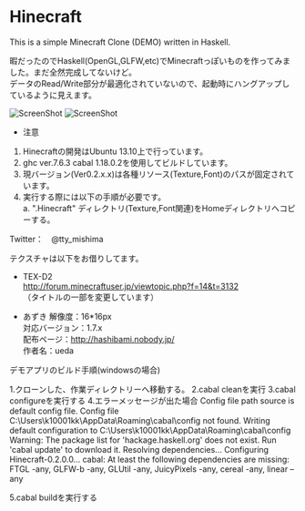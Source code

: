 ﻿Hinecraft
=========

This is a simple Minecraft Clone (DEMO) written in Haskell.

暇だったのでHaskell(OpenGL,GLFW,etc)でMinecraftっぽいものを作ってみました。まだ全然完成してないけど。  
データのRead/Write部分が最適化されていないので、起動時にハングアップしているように見えます。

![ScreenShot](https://raw.github.com/tmishima/Hinecraft/master/Hinecraft_title.png)
![ScreenShot](https://raw.github.com/tmishima/Hinecraft/master/Hinecraft_blocks.png)

* 注意

1. Hinecraftの開発はUbuntu 13.10上で行っています。
2. ghc ver.7.6.3 cabal 1.18.0.2を使用してビルドしています。
3. 現バージョン(Ver0.2.x.x)は各種リソース(Texture,Font)のパスが固定されています。
4. 実行する際には以下の手順が必要です。  
  a. ".Hinecraft" ディレクトリ(Texture,Font関連)をHomeディレクトリへコピーする。  

Twitter：　@tty_mishima  

テクスチャは以下をお借りしてます。  

* TEX-D2  
http://forum.minecraftuser.jp/viewtopic.php?f=14&t=3132  
（タイトルの一部を変更しています）  

* あずき
解像度：16*16px  
対応バージョン：1.7.x  
配布ページ：http://hashibami.nobody.jp/  
作者名：ueda  


デモアプリのビルド手順(windowsの場合)


1.クローンした、作業ディレクトリーへ移動する。
2.cabal cleanを実行
3.cabal configureを実行する
4.エラーメッセージが出た場合
Config file path source is default config file.
Config file C:\Users\k10001kk\AppData\Roaming\cabal\config not found.
Writing default configuration to
C:\Users\k10001kk\AppData\Roaming\cabal\config
Warning: The package list for 'hackage.haskell.org' does not exist. Run 'cabal
update' to download it.
Resolving dependencies...
Configuring Hinecraft-0.2.0.0...
cabal: At least the following dependencies are missing:
FTGL -any,
GLFW-b -any,
GLUtil -any,
JuicyPixels -any,
cereal -any,
linear –any

5.cabal buildを実行する


